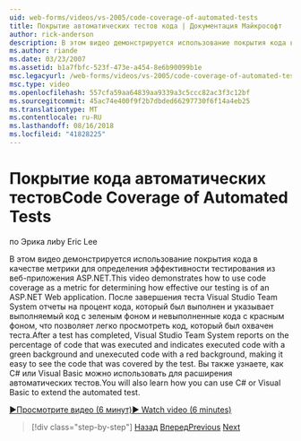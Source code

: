 ```yaml
---
uid: web-forms/videos/vs-2005/code-coverage-of-automated-tests
title: Покрытие автоматических тестов кода | Документация Майкрософт
author: rick-anderson
description: В этом видео демонстрируется использование покрытия кода в качестве метрики для определения эффективности тестирования из веб-приложения ASP.NET. После проверки имеет com...
ms.author: riande
ms.date: 03/23/2007
ms.assetid: b1a7fbfc-523f-473e-a454-8e6b90099b1e
msc.legacyurl: /web-forms/videos/vs-2005/code-coverage-of-automated-tests
msc.type: video
ms.openlocfilehash: 557cfa59aa64839aa9339a3c5ccc82ac3f3c12bf
ms.sourcegitcommit: 45ac74e400f9f2b7dbded66297730f6f14a4eb25
ms.translationtype: MT
ms.contentlocale: ru-RU
ms.lasthandoff: 08/16/2018
ms.locfileid: "41828225"
---
```

<a name="code-coverage-of-automated-tests"></a><span data-ttu-id="16b5a-104">Покрытие кода автоматических тестов</span><span class="sxs-lookup"><span data-stu-id="16b5a-104">Code Coverage of Automated Tests</span></span>
====================
<span data-ttu-id="16b5a-105">по Эрика ли</span><span class="sxs-lookup"><span data-stu-id="16b5a-105">by Eric Lee</span></span>

<span data-ttu-id="16b5a-106">В этом видео демонстрируется использование покрытия кода в качестве метрики для определения эффективности тестирования из веб-приложения ASP.NET.</span><span class="sxs-lookup"><span data-stu-id="16b5a-106">This video demonstrates how to use code coverage as a metric for determining how effective our testing is of an ASP.NET Web application.</span></span> <span data-ttu-id="16b5a-107">После завершения теста Visual Studio Team System отчеты на процент кода, который был выполнен и указывает выполняемый код с зеленым фоном и невыполненные кода с красным фоном, что позволяет легко просмотреть код, который был охвачен теста.</span><span class="sxs-lookup"><span data-stu-id="16b5a-107">After a test has completed, Visual Studio Team System reports on the percentage of code that was executed and indicates executed code with a green background and unexecuted code with a red background, making it easy to see the code that was covered by the test.</span></span> <span data-ttu-id="16b5a-108">Вы также узнаете, как C# или Visual Basic можно использовать для расширения автоматических тестов.</span><span class="sxs-lookup"><span data-stu-id="16b5a-108">You will also learn how you can use C# or Visual Basic to extend the automated test.</span></span>

[<span data-ttu-id="16b5a-109">&#9654;Просмотрите видео (6 минут)</span><span class="sxs-lookup"><span data-stu-id="16b5a-109">&#9654; Watch video (6 minutes)</span></span>](https://channel9.msdn.com/Blogs/ASP-NET-Site-Videos/code-coverage-of-automated-tests)

> [!div class="step-by-step"]
> <span data-ttu-id="16b5a-110">[Назад](measuring-the-business-value-of-ajax.md)
> [Вперед](custom-extraction-rules-and-coded-web-tests.md)</span><span class="sxs-lookup"><span data-stu-id="16b5a-110">[Previous](measuring-the-business-value-of-ajax.md)
[Next](custom-extraction-rules-and-coded-web-tests.md)</span></span>
